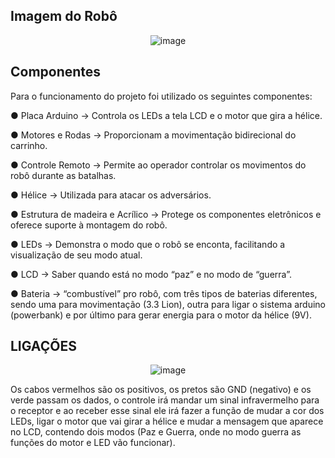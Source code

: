 <h2>Imagem do Robô</h2>

<div align="center">
  
  ![image](https://github.com/carloscesar1/projeto-pi-robo-de-luta/assets/120774888/921340d3-90ff-459b-9d0a-8cd58ade4e49)
  
</div>

<h2>Componentes</h2>

<p>Para o funcionamento do projeto foi utilizado os seguintes componentes:

● Placa Arduino → Controla os LEDs a tela LCD e o motor que gira a hélice.

● Motores e Rodas → Proporcionam a movimentação bidirecional do carrinho.

● Controle Remoto → Permite ao operador controlar os movimentos do robô
durante as batalhas.

● Hélice → Utilizada para atacar os adversários.

● Estrutura de madeira e Acrílico → Protege os componentes eletrônicos e
oferece suporte à montagem do robô.

● LEDs → Demonstra o modo que o robô se enconta, facilitando a visualização
de seu modo atual.

● LCD → Saber quando está no modo “paz” e no modo de “guerra”.

● Bateria → “combustível” pro robô, com três tipos de baterias diferentes, sendo uma para movimentação (3.3 Lion), outra para ligar o sistema arduino
(powerbank) e por último para gerar energia para o motor da hélice (9V).

</p>

<h2>LIGAÇÕES</h2>

<div align="center">

![image](https://github.com/carloscesar1/projeto-pi-robo-de-luta/assets/120774888/cd6cfd01-a7ae-4db2-a4ee-57bf005ccac2)

</div>

<p>Os cabos vermelhos são os positivos, os pretos são GND (negativo) e os verde passam os dados, o controle irá mandar um sinal infravermelho para o receptor e ao receber esse sinal ele irá fazer a função de mudar a cor dos LEDs, ligar o motor que vai girar a hélice e mudar a mensagem que aparece no LCD, contendo dois modos (Paz e Guerra, onde no modo guerra as funções do motor e LED vão funcionar).</p>
